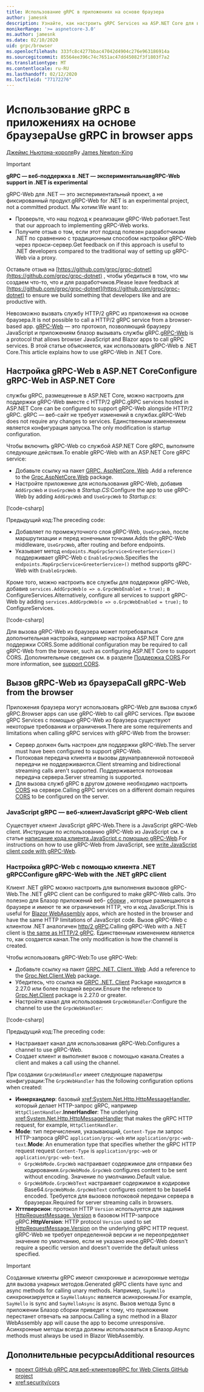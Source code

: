 ```yaml
---
title: Использование gRPC в приложениях на основе браузера
author: jamesnk
description: Узнайте, как настроить gRPC Services на ASP.NET Core для вызова из приложений браузера с помощью gRPC-Web.
monikerRange: '>= aspnetcore-3.0'
ms.author: jamesnk
ms.date: 02/10/2020
uid: grpc/browser
ms.openlocfilehash: 333fc8c4277bbac47042d4904c276e963186914a
ms.sourcegitcommit: 85564ee396c74c7651ac47dd45082f3f1803f7a2
ms.translationtype: MT
ms.contentlocale: ru-RU
ms.lasthandoff: 02/12/2020
ms.locfileid: "77172276"
---
```

# <a name="use-grpc-in-browser-apps"></a><span data-ttu-id="be6f2-103">Использование gRPC в приложениях на основе браузера</span><span class="sxs-lookup"><span data-stu-id="be6f2-103">Use gRPC in browser apps</span></span>

<span data-ttu-id="be6f2-104">[Джеймс Ньютона-короля](https://twitter.com/jamesnk)</span><span class="sxs-lookup"><span data-stu-id="be6f2-104">By [James Newton-King](https://twitter.com/jamesnk)</span></span>

> [!IMPORTANT]
> <span data-ttu-id="be6f2-105">**gRPC — веб-поддержка в .NET — экспериментальная**</span><span class="sxs-lookup"><span data-stu-id="be6f2-105">**gRPC-Web support in .NET is experimental**</span></span>
>
> <span data-ttu-id="be6f2-106">gRPC-Web для .NET — это экспериментальный проект, а не фиксированный продукт.</span><span class="sxs-lookup"><span data-stu-id="be6f2-106">gRPC-Web for .NET is an experimental project, not a committed product.</span></span> <span data-ttu-id="be6f2-107">Мы хотим:</span><span class="sxs-lookup"><span data-stu-id="be6f2-107">We want to:</span></span>
>
> * <span data-ttu-id="be6f2-108">Проверьте, что наш подход к реализации gRPC-Web работает.</span><span class="sxs-lookup"><span data-stu-id="be6f2-108">Test that our approach to implementing gRPC-Web works.</span></span>
> * <span data-ttu-id="be6f2-109">Получите отзыв о том, если этот подход полезен разработчикам .NET по сравнению с традиционным способом настройки gRPC-Web через прокси-сервер.</span><span class="sxs-lookup"><span data-stu-id="be6f2-109">Get feedback on if this approach is useful to .NET developers compared to the traditional way of setting up gRPC-Web via a proxy.</span></span>
>
> <span data-ttu-id="be6f2-110">Оставьте отзыв на [https://github.com/grpc/grpc-dotnet](https://github.com/grpc/grpc-dotnet) , чтобы убедиться в том, что мы создаем что-то, что и для разработчиков.</span><span class="sxs-lookup"><span data-stu-id="be6f2-110">Please leave feedback at [https://github.com/grpc/grpc-dotnet](https://github.com/grpc/grpc-dotnet) to ensure we build something that developers like and are productive with.</span></span>

<span data-ttu-id="be6f2-111">Невозможно вызвать службу HTTP/2 gRPC из приложения на основе браузера.</span><span class="sxs-lookup"><span data-stu-id="be6f2-111">It is not possible to call a HTTP/2 gRPC service from a browser-based app.</span></span> <span data-ttu-id="be6f2-112">[gRPC-Web](https://github.com/grpc/grpc/blob/master/doc/PROTOCOL-WEB.md) — это протокол, позволяющий браузеру JavaScript и приложениям блазор вызывать службы gRPC.</span><span class="sxs-lookup"><span data-stu-id="be6f2-112">[gRPC-Web](https://github.com/grpc/grpc/blob/master/doc/PROTOCOL-WEB.md) is a protocol that allows browser JavaScript and Blazor apps to call gRPC services.</span></span> <span data-ttu-id="be6f2-113">В этой статье объясняется, как использовать gRPC-Web в .NET Core.</span><span class="sxs-lookup"><span data-stu-id="be6f2-113">This article explains how to use gRPC-Web in .NET Core.</span></span>

## <a name="configure-grpc-web-in-aspnet-core"></a><span data-ttu-id="be6f2-114">Настройка gRPC-Web в ASP.NET Core</span><span class="sxs-lookup"><span data-stu-id="be6f2-114">Configure gRPC-Web in ASP.NET Core</span></span>

<span data-ttu-id="be6f2-115">службы gRPC, размещенные в ASP.NET Core, можно настроить для поддержки gRPC-Web вместе с HTTP/2 gRPC.</span><span class="sxs-lookup"><span data-stu-id="be6f2-115">gRPC services hosted in ASP.NET Core can be configured to support gRPC-Web alongside HTTP/2 gRPC.</span></span> <span data-ttu-id="be6f2-116">gRPC — веб-сайт не требует изменений в службах.</span><span class="sxs-lookup"><span data-stu-id="be6f2-116">gRPC-Web does not require any changes to services.</span></span> <span data-ttu-id="be6f2-117">Единственным изменением является конфигурация запуска.</span><span class="sxs-lookup"><span data-stu-id="be6f2-117">The only modification is startup configuration.</span></span>

<span data-ttu-id="be6f2-118">Чтобы включить gRPC-Web со службой ASP.NET Core gRPC, выполните следующие действия.</span><span class="sxs-lookup"><span data-stu-id="be6f2-118">To enable gRPC-Web with an ASP.NET Core gRPC service:</span></span>

* <span data-ttu-id="be6f2-119">Добавьте ссылку на пакет [GRPC. AspNetCore. Web](https://www.nuget.org/packages/Grpc.AspNetCore.Web) .</span><span class="sxs-lookup"><span data-stu-id="be6f2-119">Add a reference to the [Grpc.AspNetCore.Web](https://www.nuget.org/packages/Grpc.AspNetCore.Web) package.</span></span>
* <span data-ttu-id="be6f2-120">Настройте приложение для использования gRPC-Web, добавив `AddGrpcWeb` и `UseGrpcWeb` в *Startup.CS*:</span><span class="sxs-lookup"><span data-stu-id="be6f2-120">Configure the app to use gRPC-Web by adding `AddGrpcWeb` and `UseGrpcWeb` to *Startup.cs*:</span></span>

[!code-csharp[](~/grpc/browser/sample/Startup.cs?name=snippet_1&highlight=10,14)]

<span data-ttu-id="be6f2-121">Предыдущий код:</span><span class="sxs-lookup"><span data-stu-id="be6f2-121">The preceding code:</span></span>

* <span data-ttu-id="be6f2-122">Добавляет по промежуточного слоя gRPC-Web, `UseGrpcWeb`, после маршрутизации и перед конечными точками.</span><span class="sxs-lookup"><span data-stu-id="be6f2-122">Adds the gRPC-Web middleware, `UseGrpcWeb`, after routing and before endpoints.</span></span>
* <span data-ttu-id="be6f2-123">Указывает метод `endpoints.MapGrpcService<GreeterService>()` поддерживает gRPC-Web с `EnableGrpcWeb`.</span><span class="sxs-lookup"><span data-stu-id="be6f2-123">Specifies the `endpoints.MapGrpcService<GreeterService>()` method supports gRPC-Web with `EnableGrpcWeb`.</span></span> 

<span data-ttu-id="be6f2-124">Кроме того, можно настроить все службы для поддержки gRPC-Web, добавив `services.AddGrpcWeb(o => o.GrpcWebEnabled = true);` в ConfigureServices.</span><span class="sxs-lookup"><span data-stu-id="be6f2-124">Alternatively, configure all services to support gRPC-Web by adding `services.AddGrpcWeb(o => o.GrpcWebEnabled = true);` to ConfigureServices.</span></span>

[!code-csharp[](~/grpc/browser/sample/AllServicesSupportExample_Startup.cs?name=snippet_1&highlight=6,13)]

<span data-ttu-id="be6f2-125">Для вызова gRPC-Web из браузера может потребоваться дополнительная настройка, например настройка ASP.NET Core для поддержки CORS.</span><span class="sxs-lookup"><span data-stu-id="be6f2-125">Some additional configuration may be required to call gRPC-Web from the browser, such as configuring ASP.NET Core to support CORS.</span></span> <span data-ttu-id="be6f2-126">Дополнительные сведения см. в разделе [Поддержка CORS](xref:security/cors).</span><span class="sxs-lookup"><span data-stu-id="be6f2-126">For more information, see [support CORS](xref:security/cors).</span></span>

## <a name="call-grpc-web-from-the-browser"></a><span data-ttu-id="be6f2-127">Вызов gRPC-Web из браузера</span><span class="sxs-lookup"><span data-stu-id="be6f2-127">Call gRPC-Web from the browser</span></span>

<span data-ttu-id="be6f2-128">Приложения браузера могут использовать gRPC-Web для вызова служб gRPC.</span><span class="sxs-lookup"><span data-stu-id="be6f2-128">Browser apps can use gRPC-Web to call gRPC services.</span></span> <span data-ttu-id="be6f2-129">При вызове gRPC Services с помощью gRPC-Web из браузера существуют некоторые требования и ограничения.</span><span class="sxs-lookup"><span data-stu-id="be6f2-129">There are some requirements and limitations when calling gRPC services with gRPC-Web from the browser:</span></span>

* <span data-ttu-id="be6f2-130">Сервер должен быть настроен для поддержки gRPC-Web.</span><span class="sxs-lookup"><span data-stu-id="be6f2-130">The server must have been configured to support gRPC-Web.</span></span>
* <span data-ttu-id="be6f2-131">Потоковая передача клиента и вызовы двунаправленной потоковой передачи не поддерживаются.</span><span class="sxs-lookup"><span data-stu-id="be6f2-131">Client streaming and bidirectional streaming calls aren't supported.</span></span> <span data-ttu-id="be6f2-132">Поддерживается потоковая передача сервера.</span><span class="sxs-lookup"><span data-stu-id="be6f2-132">Server streaming is supported.</span></span>
* <span data-ttu-id="be6f2-133">Для вызова служб gRPC в другом домене необходимо настроить [CORS](xref:security/cors) на сервере.</span><span class="sxs-lookup"><span data-stu-id="be6f2-133">Calling gRPC services on a different domain requires [CORS](xref:security/cors) to be configured on the server.</span></span>

### <a name="javascript-grpc-web-client"></a><span data-ttu-id="be6f2-134">JavaScript gRPC — веб-клиент</span><span class="sxs-lookup"><span data-stu-id="be6f2-134">JavaScript gRPC-Web client</span></span>

<span data-ttu-id="be6f2-135">Существует клиент JavaScript gRPC-Web.</span><span class="sxs-lookup"><span data-stu-id="be6f2-135">There is a JavaScript gRPC-Web client.</span></span> <span data-ttu-id="be6f2-136">Инструкции по использованию gRPC-Web из JavaScript см. в статье [написание кода клиента JavaScript с помощью gRPC-Web](https://github.com/grpc/grpc-web/tree/master/net/grpc/gateway/examples/helloworld#write-client-code).</span><span class="sxs-lookup"><span data-stu-id="be6f2-136">For instructions on how to use gRPC-Web from JavaScript, see [write JavaScript client code with gRPC-Web](https://github.com/grpc/grpc-web/tree/master/net/grpc/gateway/examples/helloworld#write-client-code).</span></span>

### <a name="configure-grpc-web-with-the-net-grpc-client"></a><span data-ttu-id="be6f2-137">Настройка gRPC-Web с помощью клиента .NET gRPC</span><span class="sxs-lookup"><span data-stu-id="be6f2-137">Configure gRPC-Web with the .NET gRPC client</span></span>

<span data-ttu-id="be6f2-138">Клиент .NET gRPC можно настроить для выполнения вызовов gRPC-Web.</span><span class="sxs-lookup"><span data-stu-id="be6f2-138">The .NET gRPC client can be configured to make gRPC-Web calls.</span></span> <span data-ttu-id="be6f2-139">Это полезно для Блазор приложений веб- [сборки](xref:blazor/index#blazor-webassembly) , которые размещаются в браузере и имеют те же ограничения HTTP, что и код JavaScript.</span><span class="sxs-lookup"><span data-stu-id="be6f2-139">This is useful for [Blazor WebAssembly](xref:blazor/index#blazor-webassembly) apps, which are hosted in the browser and have the same HTTP limitations of JavaScript code.</span></span> <span data-ttu-id="be6f2-140">Вызов gRPC-Web с клиентом .NET аналогичен [http/2 gRPC](xref:grpc/client).</span><span class="sxs-lookup"><span data-stu-id="be6f2-140">Calling gRPC-Web with a .NET client is [the same as HTTP/2 gRPC](xref:grpc/client).</span></span> <span data-ttu-id="be6f2-141">Единственным изменением является то, как создается канал.</span><span class="sxs-lookup"><span data-stu-id="be6f2-141">The only modification is how the channel is created.</span></span>

<span data-ttu-id="be6f2-142">Чтобы использовать gRPC-Web:</span><span class="sxs-lookup"><span data-stu-id="be6f2-142">To use gRPC-Web:</span></span>

* <span data-ttu-id="be6f2-143">Добавьте ссылку на пакет [GRPC .NET. Client. Web](https://www.nuget.org/packages/Grpc.Net.Client.Web) .</span><span class="sxs-lookup"><span data-stu-id="be6f2-143">Add a reference to the [Grpc.Net.Client.Web](https://www.nuget.org/packages/Grpc.Net.Client.Web) package.</span></span>
* <span data-ttu-id="be6f2-144">Убедитесь, что ссылка на [GRPC .NET. Client](https://www.nuget.org/packages/Grpc.Net.Client) Package находится в 2.27.0 или более поздней версии.</span><span class="sxs-lookup"><span data-stu-id="be6f2-144">Ensure the reference to [Grpc.Net.Client](https://www.nuget.org/packages/Grpc.Net.Client) package is 2.27.0 or greater.</span></span>
* <span data-ttu-id="be6f2-145">Настройте канал для использования `GrpcWebHandler`:</span><span class="sxs-lookup"><span data-stu-id="be6f2-145">Configure the channel to use the `GrpcWebHandler`:</span></span>

[!code-csharp[](~/grpc/browser/sample/Handler.cs?name=snippet_1)]

<span data-ttu-id="be6f2-146">Предыдущий код:</span><span class="sxs-lookup"><span data-stu-id="be6f2-146">The preceding code:</span></span>

* <span data-ttu-id="be6f2-147">Настраивает канал для использования gRPC-Web.</span><span class="sxs-lookup"><span data-stu-id="be6f2-147">Configures a channel to use gRPC-Web.</span></span>
* <span data-ttu-id="be6f2-148">Создает клиент и выполняет вызов с помощью канала.</span><span class="sxs-lookup"><span data-stu-id="be6f2-148">Creates a client and makes a call using the channel.</span></span>

<span data-ttu-id="be6f2-149">При создании `GrpcWebHandler` имеет следующие параметры конфигурации:</span><span class="sxs-lookup"><span data-stu-id="be6f2-149">The `GrpcWebHandler` has the following configuration options when created:</span></span>

* <span data-ttu-id="be6f2-150">**Иннерхандлер**: базовый <xref:System.Net.Http.HttpMessageHandler>, который делает HTTP-запрос gRPC, например `HttpClientHandler`.</span><span class="sxs-lookup"><span data-stu-id="be6f2-150">**InnerHandler**: The underlying <xref:System.Net.Http.HttpMessageHandler> that makes the gRPC HTTP request, for example, `HttpClientHandler`.</span></span>
* <span data-ttu-id="be6f2-151">**Mode**: тип перечисления, указывающий, `Content-Type` ли запрос HTTP-запроса gRPC `application/grpc-web` или `application/grpc-web-text`.</span><span class="sxs-lookup"><span data-stu-id="be6f2-151">**Mode**: An enumeration type that specifies whether the gRPC HTTP request request `Content-Type` is `application/grpc-web` or `application/grpc-web-text`.</span></span>
    * <span data-ttu-id="be6f2-152">`GrpcWebMode.GrpcWeb` настраивает содержимое для отправки без кодирования.</span><span class="sxs-lookup"><span data-stu-id="be6f2-152">`GrpcWebMode.GrpcWeb` configures content to be sent without encoding.</span></span> <span data-ttu-id="be6f2-153">Значение по умолчанию.</span><span class="sxs-lookup"><span data-stu-id="be6f2-153">Default value.</span></span>
    * <span data-ttu-id="be6f2-154">`GrpcWebMode.GrpcWebText` настраивает содержимое в кодировке Base64.</span><span class="sxs-lookup"><span data-stu-id="be6f2-154">`GrpcWebMode.GrpcWebText` configures content to be base64 encoded.</span></span> <span data-ttu-id="be6f2-155">Требуется для вызовов потоковой передачи сервера в браузерах.</span><span class="sxs-lookup"><span data-stu-id="be6f2-155">Required for server streaming calls in browsers.</span></span>
* <span data-ttu-id="be6f2-156">**Хттпверсион**: протокол HTTP `Version` используется для задания [HttpRequestMessage. Version](xref:System.Net.Http.HttpRequestMessage.Version) в базовом HTTP-запросе gRPC.</span><span class="sxs-lookup"><span data-stu-id="be6f2-156">**HttpVersion**: HTTP protocol `Version` used to set [HttpRequestMessage.Version](xref:System.Net.Http.HttpRequestMessage.Version) on the underlying gRPC HTTP request.</span></span> <span data-ttu-id="be6f2-157">gRPC-Web не требует определенной версии и не переопределяет значение по умолчанию, если не указано иное.</span><span class="sxs-lookup"><span data-stu-id="be6f2-157">gRPC-Web doesn't require a specific version and doesn't override the default unless specified.</span></span>

> [!IMPORTANT]
> <span data-ttu-id="be6f2-158">Созданные клиенты gRPC имеют синхронные и асинхронные методы для вызова унарных методов.</span><span class="sxs-lookup"><span data-stu-id="be6f2-158">Generated gRPC clients have sync and async methods for calling unary methods.</span></span> <span data-ttu-id="be6f2-159">Например, `SayHello` синхронизируется и `SayHelloAsync` является асинхронным.</span><span class="sxs-lookup"><span data-stu-id="be6f2-159">For example, `SayHello` is sync and `SayHelloAsync` is async.</span></span> <span data-ttu-id="be6f2-160">Вызов метода Sync в приложении Блазор сборки приведет к тому, что приложение перестанет отвечать на запросы.</span><span class="sxs-lookup"><span data-stu-id="be6f2-160">Calling a sync method in a Blazor WebAssembly app will cause the app to become unresponsive.</span></span> <span data-ttu-id="be6f2-161">Асинхронные методы всегда должны использоваться в Блазор.</span><span class="sxs-lookup"><span data-stu-id="be6f2-161">Async methods must always be used in Blazor WebAssembly.</span></span>

## <a name="additional-resources"></a><span data-ttu-id="be6f2-162">Дополнительные ресурсы</span><span class="sxs-lookup"><span data-stu-id="be6f2-162">Additional resources</span></span>

* [<span data-ttu-id="be6f2-163">проект GitHub gRPC для веб-клиентов</span><span class="sxs-lookup"><span data-stu-id="be6f2-163">gRPC for Web Clients GitHub project</span></span>](https://github.com/grpc/grpc-web)
* <xref:security/cors>
